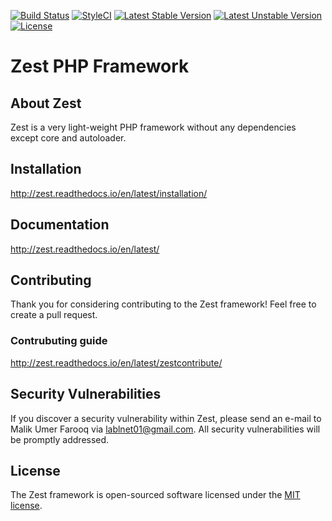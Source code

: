 [![Build Status](https://travis-ci.org/zestframework/Zest.svg?branch=master)](https://travis-ci.org/zestframework/Zest)
[![StyleCI](https://github.styleci.io/repos/133794233/shield?branch=master)](https://github.styleci.io/repos/133794233)
[![Latest Stable Version](https://poser.pugx.org/softhub99/zest/v/stable)](https://packagist.org/packages/softhub99/zest)
[![Latest Unstable Version](https://poser.pugx.org/softhub99/zest/v/unstable)](https://packagist.org/packages/softhub99/zest)
[![License](https://poser.pugx.org/softhub99/zest/license)](https://packagist.org/packages/softhub99/zest)

# Zest PHP Framework 

## About Zest

Zest is a very light-weight PHP framework without any dependencies except core and autoloader.

## Installation

http://zest.readthedocs.io/en/latest/installation/

## Documentation

http://zest.readthedocs.io/en/latest/

## Contributing

Thank you for considering contributing to the Zest framework! Feel free to create a pull request.
### Contrubuting guide

http://zest.readthedocs.io/en/latest/zestcontribute/

## Security Vulnerabilities

If you discover a security vulnerability within Zest, 
please send an e-mail to Malik Umer Farooq
via [lablnet01@gmail.com](mailto:lablnet01@gmail.com). 
All security vulnerabilities will be promptly addressed.

## License

The Zest framework is open-sourced software 
licensed under the [MIT license](https://opensource.org/licenses/MIT).
